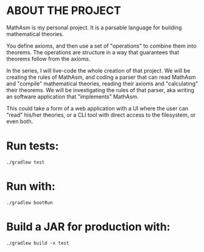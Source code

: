 # ABOUT THE PROJECT
MathAsm is my personal project.
It is a parsable language for building mathematical theories.

You define axioms, and then use a set of "operations" to combine them into theorems. The operations are structure in a way that guarantees that theorems follow from the axioms.

In the series, I will live-code the whole creation of that project. We will be creating the rules of MathAsm, and coding a parser that can read MathAsm and "compile" mathematical theories, reading their axioms and "calculating" their theorems. We will be investigating the rules of that parser, aka writing an software application that "implements" MathAsm.

This could take a form of a web application with a UI where the user can "read" his/her theories, or a CLI tool with direct access to the filesystem, or even both.


# Run tests:
`./gradlew test`

# Run with:
`./gradlew bootRun`

# Build a JAR for production with:
`./gradlew build -x test`

